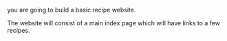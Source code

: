 you are going to build a basic recipe website.

The website will consist of a main index page which will have links to a few recipes.